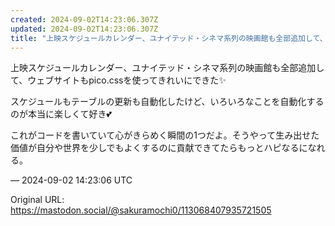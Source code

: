 ```yaml
---
created: 2024-09-02T14:23:06.307Z
updated: 2024-09-02T14:23:06.307Z
title: "上映スケジュールカレンダー、ユナイテッド・シネマ系列の映画館も全部追加して、ウェブサイトもpico.cssを使ってきれいにできた✨スケジュールもテーブルの更新も[...]"
---
```


<p>上映スケジュールカレンダー、ユナイテッド・シネマ系列の映画館も全部追加して、ウェブサイトもpico.cssを使ってきれいにできた✨</p><p>スケジュールもテーブルの更新も自動化したけど、いろいろなことを自動化するのが本当に楽しくて好き💕</p><p>これがコードを書いていて心がきらめく瞬間の1つだよ。そうやって生み出せた価値が自分や世界を少しでもよくするのに貢献できてたらもっとハピなるになれる。</p>

&mdash; 2024-09-02 14:23:06 UTC

Original URL: https://mastodon.social/@sakuramochi0/113068407935721505
